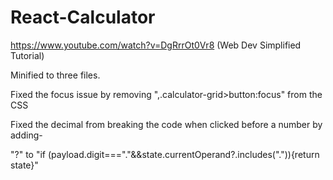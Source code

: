 # React-Calculator
https://www.youtube.com/watch?v=DgRrrOt0Vr8 (Web Dev Simplified Tutorial)

Minified to three files.

Fixed the focus issue by removing ",.calculator-grid>button:focus" from the CSS

Fixed the decimal from breaking the code when clicked before a number by adding- 

"?" to "if (payload.digit==="."&&state.currentOperand?.includes(".")){return state}"
